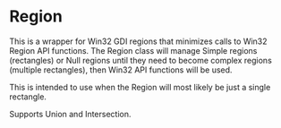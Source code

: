 # Region
This is a wrapper for Win32 GDI regions that minimizes calls to Win32 Region API functions.  The Region class will manage Simple regions (rectangles) or Null regions until they need to become complex regions (multiple rectangles), then Win32 API functions will be used.

This is intended to use when the Region will most likely be just a single rectangle.

Supports Union and Intersection.
